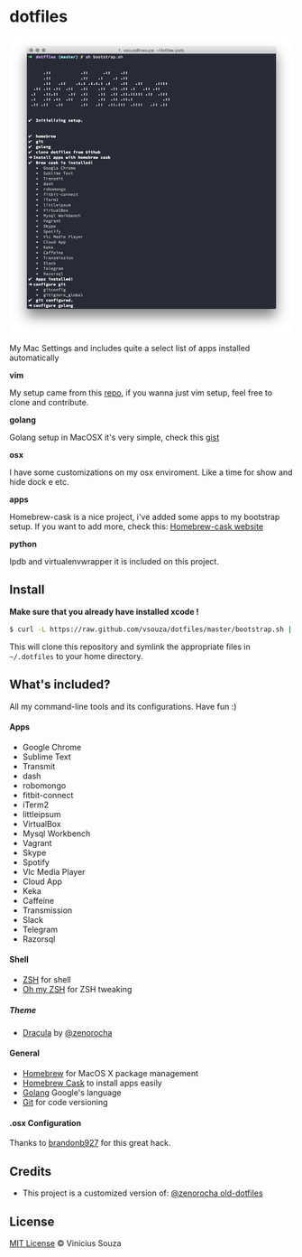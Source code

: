 # dotfiles

![Preview](screenshot.png)

My Mac Settings and includes quite a select list of apps installed automatically

__vim__

My setup came from this [repo](https://github.com/vsouza/.vimrc), if you wanna just vim setup, feel free to clone and 
contribute. 

__golang__

Golang setup in MacOSX it's very simple, check this [gist](https://gist.github.com/vsouza/77e6b20520d07652ed7d)

__osx__

I have some customizations on my osx enviroment. Like a time for show and hide dock e etc.

__apps__

Homebrew-cask is a nice project, i've added some apps to my bootstrap setup. If you want to add more, check this:
[Homebrew-cask website](http://caskroom.io/)

__python__

Ipdb and virtualenvwrapper it is included on this project.


## Install

__Make sure that you already have installed xcode !__

```sh
$ curl -L https://raw.github.com/vsouza/dotfiles/master/bootstrap.sh | sh
```

This will clone this repository and symlink the appropriate files in `~/.dotfiles` to your home directory.

## What's included?

All my command-line tools and its configurations. Have fun :)

#### Apps

* Google Chrome
* Sublime Text
* Transmit
* dash
* robomongo
* fitbit-connect
* iTerm2
* littleipsum
* VirtualBox
* Mysql Workbench
* Vagrant
* Skype
* Spotify
* Vlc Media Player
* Cloud App
* Keka
* Caffeine
* Transmission
* Slack
* Telegram
* Razorsql


#### Shell

* [ZSH](http://www.zsh.org/) for shell
* [Oh my ZSH](https://github.com/robbyrussell/oh-my-zsh) for ZSH tweaking

##### Theme

* [Dracula](https://github.com/zenorocha/dracula-theme) by [@zenorocha](https://github.com/zenorocha)

#### General

* [Homebrew](http://mxcl.github.com/homebrew/) for MacOS X package management
* [Homebrew Cask](http://caskroom.io/) to install apps easily
* [Golang](http://golang.org) Google's language
* [Git](http://git-scm.com) for code versioning

#### .osx Configuration

Thanks to [brandonb927](https://gist.github.com/brandonb927/3195465) for this great hack.

## Credits

* This project is a customized version of: [@zenorocha old-dotfiles](https://github.com/zenorocha/old-dotfiles)

## License

[MIT License](http://vsouza.mit-license.org/) © Vinicius Souza